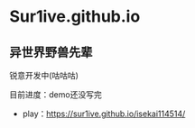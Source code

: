 # Sur1ive.github.io
## 异世界野兽先辈
锐意开发中(咕咕咕)

目前进度：demo还没写完
- play：https://sur1ive.github.io/isekai114514/

